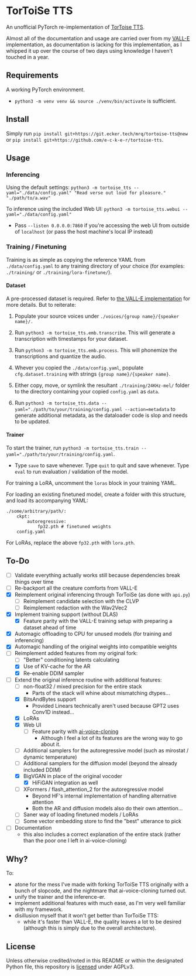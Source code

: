 # TorToiSe TTS

An unofficial PyTorch re-implementation of [TorToise TTS](https://github.com/neonbjb/tortoise-tts/tree/98a891e66e7a1f11a830f31bd1ce06cc1f6a88af).

Almost all of the documentation and usage are carried over from my [VALL-E](https://github.com/e-c-k-e-r/vall-e) implementation, as documentation is lacking for this implementation, as I whipped it up over the course of two days using knowledge I haven't touched in a year.

## Requirements

A working PyTorch environment.
+ `python3 -m venv venv && source ./venv/bin/activate` is sufficient.

## Install

Simply run `pip install git+https://git.ecker.tech/mrq/tortoise-tts@new` or `pip install git+https://github.com/e-c-k-e-r/tortoise-tts`.

## Usage

### Inferencing

Using the default settings: `python3 -m tortoise_tts --yaml="./data/config.yaml" "Read verse out loud for pleasure." "./path/to/a.wav"`

To inference using the included Web UI: `python3 -m tortoise_tts.webui --yaml="./data/config.yaml"`
+ Pass `--listen 0.0.0.0:7860` if you're accessing the web UI from outside of `localhost` (or pass the host machine's local IP instead)

### Training / Finetuning

Training is as simple as copying the reference YAML from `./data/config.yaml` to any training directory of your choice (for examples: `./training/` or `./training/lora-finetune/`).

#### Dataset

A pre-processed dataset is required. Refer to [the VALL-E implementation](https://github.com/e-c-k-e-r/vall-e/blob/master/docs/data.md#leverage-your-own-dataset) for more details. But to reiterate:
1. Populate your source voices under `./voices/{group name}/{speaker name}/.`

2. Run `python3 -m tortoise_tts.emb.transcribe`. This will generate a transcription with timestamps for your dataset.

3. Run `python3 -m tortoise_tts.emb.process`. This will phonemize the transcriptions and quantize the audio.

4. Whever you copied the `./data/config.yaml`, populate `cfg.dataset.training` with strings `{group name}/{speaker name}`.

5. Either copy, move, or symlink the resultant `./training/24KHz-mel/` folder to the directory containing your copied `config.yaml` as `data`.

6. Run `python3 -m tortoise_tts.data --yaml="./path/to/your/training/config.yaml --action=metadata`  to generate additional metadata, as the dataloader code is slop and needs to be updated.

#### Trainer

To start the trainer, run `python3 -m tortoise_tts.train --yaml="./path/to/your/training/config.yaml`.
+ Type `save` to save whenever. Type `quit` to quit and save whenever. Type `eval` to run evaluation / validation of the model.

For training a LoRA, uncomment the `loras` block in your training YAML.

For loading an existing finetuned model, create a folder with this structure, and load its accompanying YAML:
```
./some/arbitrary/path/:
    ckpt:
        autoregressive:
            fp32.pth # finetuned weights
    config.yaml
```

For LoRAs, replace the above `fp32.pth` with `lora.pth`.

## To-Do

- [ ] Validate everything actually works still because dependencies break things over time
- [ ] Re-backport all the creature comforts from VALL-E
- [X] Reimplement original inferencing through TorToiSe (as done with `api.py`)
  - [ ] Reimplement candidate selection with the CLVP
  - [ ] Reimplement redaction with the Wav2Vec2
- [X] Implement training support (without DLAS)
  - [X] Feature parity with the VALL-E training setup with preparing a dataset ahead of time
- [X] Automagic offloading to CPU for unused models (for training and inferencing)
- [X] Automagic handling of the original weights into compatible weights
- [ ] Reimplement added features from my original fork:
  - [ ] "Better" conditioning latents calculating
  - [x] Use of KV-cache for the AR
  - [x] Re-enable DDIM sampler
- [ ] Extend the original inference routine with additional features:
  - [ ] non-float32 / mixed precision for the entire stack
    - Parts of the stack will whine about mismatching dtypes...
  - [x] BitsAndBytes support
    - Provided Linears technically aren't used because GPT2 uses Conv1D instead...
  - [x] LoRAs
  - [x] Web UI
    - [ ] Feature parity with [ai-voice-cloning](https://git.ecker.tech/mrq/ai-voice-cloning)
      - Although I feel a lot of its features are the wrong way to go about it.
  - [ ] Additional samplers for the autoregressive model (such as mirostat / dynamic temperature)
  - [ ] Additional samplers for the diffusion model (beyond the already included DDIM)
  - [X] BigVGAN in place of the original vocoder
    - [X] HiFiGAN integration as well
  - [ ] XFormers / flash_attention_2 for the autoregressive model
    - Beyond HF's internal implementation of handling alternative attention
    - Both the AR and diffusion models also do their own attention...
  - [ ] Saner way of loading finetuned models / LoRAs
  - [ ] Some vector embedding store to find the "best" utterance to pick
- [ ] Documentation
  - this also includes a correct explanation of the entire stack (rather than the poor one I left in ai-voice-cloning)

## Why?

To:
* atone for the mess I've made with forking TorToiSe TTS originally with a bunch of slopcode, and the nightmare that ai-voice-cloning turned out.
* unify the trainer and the inference-er.
* implement additional features with much ease, as I'm very well familiar with my framework.
* disillusion myself that it won't get better than TorToiSe TTS:
  - while it's faster than VALL-E, the quality leaves a lot to be desired (although this is simply due to the overall architecture).

## License

Unless otherwise credited/noted in this README or within the designated Python file, this repository is [licensed](LICENSE) under AGPLv3.